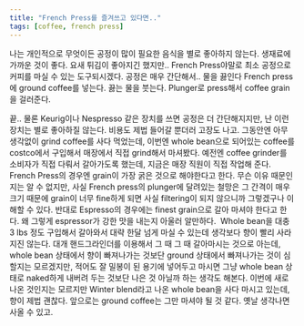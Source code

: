 ```yaml
---
title: "French Press를 즐겨쓰고 있다면.."
tags: [coffee, french press]
---
```

나는 개인적으로 무엇이든 공정이 많이 필요한 음식을 별로 좋아하지 않는다.
생재료에 가까운 것이 좋다. 요새 튀김이 좋아지긴 했지만..
French Press야말로 최소 공정으로 커피를 마실 수 있는 도구되시겠다.
공정은 매우 간단해서..
물을 끓인다
French press에 ground coffee를 넣는다.
끓는 물을 붓는다.
Plunger로 press해서 coffee grain을 걸러준다.

끝..
물론 Keurig이나 Nespresso 같은 장치를 쓰면 공정은 더 간단해지지만, 난 이런 장치는 별로 좋아하질 않는다. 비용도 제법 들어갈 뿐더러 고장도 나고.
그동안엔 아무 생각없이 grind coffee를 사다 먹었는데, 이번엔 whole bean으로 되어있는 coffee를 costco에서 구입해서 매장에서 직접 grind해서 마셔봤다. 예전엔 coffee grinder를 소비자가 직접 다뤄서 갈아가도록 했는데, 지금은 매장 직원이 직접 작업해 준다. French Press의 경우엔 grain이 가장 굵은 것으로 해야한다고 한다. 무슨 이유 때문인지는 알 수 없지만, 사실 French press의 plunger에 달려있는 철망은 그 간격이 매우 크기 때문에 grain이 너무 fine하게 되면 사실 filtering이 되지 않으니까 그렇겠구나 이해할 수 있다. 반대로 Espresso의 경우에는 finest grain으로 갈아 마셔야 한다고 한다. 왜 그렇게 espressor가 강한 맛을 내는지 아울러 알만하다. 
Whole bean을 대충 3 lbs 정도 구입해서 갈아와서 대략 한달 넘게 마실 수 있는데 생각보다 향이 빨리 사라지진 않는다. 대개 핸드그라인더를 이용해서 그 때 그 때 갈아마시는 것으로 아는데, whole bean 상태에서 향이 빠져나가는 것보단 ground 상태에서 빠져나가는 것이 심할지는 모르겠지만, 적어도 잘 밀봉이 된 용기에 넣어두고 마시면 그냥 whole bean 상태로 naked하게 내버려 두는 것보단 나은 것 아닐까 하는 생각도 해본다.
이번에 새로 나온 것인지는 모르지만 Winter blend라고 나온 whole bean을 사다 마시고 있는데, 향이 제법 괜찮다. 앞으로는 ground coffee는 그만 마셔야 될 것 같다. 옛날 생각나면 사올 수 있고.